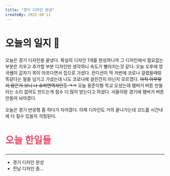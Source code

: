 ```yaml
---
title: "경기 디자인 완성"
createBy: 2022-08-11
---
```


##  <h2 style="font-size: 30px">오늘의 일지 🎪</h2>
오늘은 경기 디자인을 끝냈다. 확실히 디자인 1개를 완성하니까 그 디자인에서 필요없는 부분은 지우고 추가할 부분 디자인만 생각하니 속도가 빨라지는것 같다. 오늘 오후에 영국쌤이 갑자기 목이 아프다면서 집으로 가셨다. 컨디션이 딱 저번에 코로나 걸렸을때랑 똑같다는 말을 남기고 가셨는데 나도 코로나에 걸린건지 아닌지 모르겠다. ~~아직 아무렇지 않은거 보니 나 슈퍼면역자인듯 ㅋㅋ~~  오늘 용준이형 학교 오셨는데 햄버거 버튼 만들라는 소리 없어도 만드는게 점수 더 많이 받는다고 하셨다. 서울이랑 경기에 햄버거 버튼 만들어 놔야겠다.
<br>
<br>
오늘은 경기 반응형 좀 하다가 자야겠다. 이제 디자인도 거의 끝나가는데 코드를 시간내에 다 칠수 있을지 걱정된다.

## <h2 style="color: #ee4867; font-size: 30px">오늘 한일들</h2>
---
- 경기 디자인 완성
- 전남 디자인 중...


